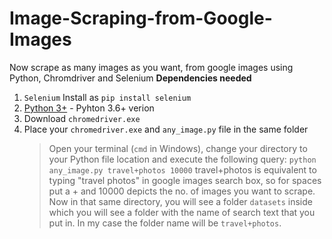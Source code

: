 # Image-Scraping-from-Google-Images
Now  scrape as many images as you want, from google images using Python, Chromdriver and Selenium
**Dependencies needed**
1) `Selenium`
Install as `pip install selenium`
2) [Python 3+](https://www.python.org/download/releases/3.0/?) - Pyhton 3.6+ verion
3) Download `chromedriver.exe`
4) Place your `chromedriver.exe` and `any_image.py` file in the same folder
   > Open your terminal (`cmd` in Windows), change your directory to your Python file location and execute the following query:
     `python any_image.py travel+photos 10000`
     travel+photos is equivalent to typing "travel photos" in google images search box, so for spaces put a + and 10000 depicts the no. of      images you want to scrape.
     Now in that same directory, you will see a folder `datasets` inside which you will see a folder with the name of search text that you      put in. In my case the folder name will be `travel+photos`.

